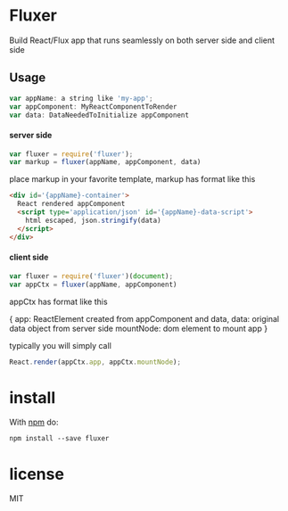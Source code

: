 Fluxer
======

Build React/Flux app that runs seamlessly on both server side and client side

Usage
-----

``` js
var appName: a string like 'my-app';
var appComponent: MyReactComponentToRender
var data: DataNeededToInitialize appComponent
```

#### server side


``` js
var fluxer = require('fluxer');
var markup = fluxer(appName, appComponent, data)
```

place markup in your favorite template, markup has format like this

``` html
<div id='{appName}-container'>
  React rendered appComponent
  <script type='application/json' id='{appName}-data-script'>
    html escaped, json.stringify(data)
  </script>
</div>
```

#### client side


``` js
var fluxer = require('fluxer')(document);
var appCtx = fluxer(appName, appComponent)
```

appCtx has format like this

{
  app: ReactElement created from appComponent and data,
  data: original data object from server side
  mountNode: dom element to mount app
}

typically you will simply call

``` js
React.render(appCtx.app, appCtx.mountNode);
```

# install

With [npm](https://npmjs.org) do:

```
npm install --save fluxer
```

# license

MIT
